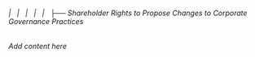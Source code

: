 ###### |   |   |   |   |   ├── Shareholder Rights to Propose Changes to Corporate Governance Practices

*Add content here*
